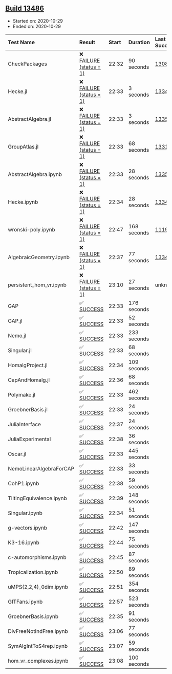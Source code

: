 ## [Build 13486](https://oscarci.mathematik.uni-kl.de/job/oscar/13486/)

* Started on: 2020-10-29
* Ended on: 2020-10-29

| Test Name    | Result | Start | Duration | Last Success | First Failure |
|:-------------|:-------|:------|:---------|:-------------|:--------------|
| CheckPackages | ❌ [FAILURE (status = 1)](https://oscarci.mathematik.uni-kl.de/job/oscar/13486/artifact/logs/build-13486/CheckPackages.log) | 22:32 | 90 seconds | [13085](https://oscarci.mathematik.uni-kl.de/job/oscar/13085/) | [13086](https://oscarci.mathematik.uni-kl.de/job/oscar/13086/) |
| Hecke.jl | ❌ [FAILURE (status = 1)](https://oscarci.mathematik.uni-kl.de/job/oscar/13486/artifact/logs/build-13486/Hecke.jl.log) | 22:33 | 3 seconds | [13341](https://oscarci.mathematik.uni-kl.de/job/oscar/13341/) | [13342](https://oscarci.mathematik.uni-kl.de/job/oscar/13342/) |
| AbstractAlgebra.jl | ❌ [FAILURE (status = 1)](https://oscarci.mathematik.uni-kl.de/job/oscar/13486/artifact/logs/build-13486/AbstractAlgebra.jl.log) | 22:33 | 3 seconds | [13355](https://oscarci.mathematik.uni-kl.de/job/oscar/13355/) | [13356](https://oscarci.mathematik.uni-kl.de/job/oscar/13356/) |
| GroupAtlas.jl | ❌ [FAILURE (status = 1)](https://oscarci.mathematik.uni-kl.de/job/oscar/13486/artifact/logs/build-13486/GroupAtlas.jl.log) | 22:33 | 68 seconds | [13311](https://oscarci.mathematik.uni-kl.de/job/oscar/13311/) | [13312](https://oscarci.mathematik.uni-kl.de/job/oscar/13312/) |
| AbstractAlgebra.ipynb | ❌ [FAILURE (status = 1)](https://oscarci.mathematik.uni-kl.de/job/oscar/13486/artifact/logs/build-13486/AbstractAlgebra.ipynb.log) | 22:33 | 28 seconds | [13355](https://oscarci.mathematik.uni-kl.de/job/oscar/13355/) | [13356](https://oscarci.mathematik.uni-kl.de/job/oscar/13356/) |
| Hecke.ipynb | ❌ [FAILURE (status = 1)](https://oscarci.mathematik.uni-kl.de/job/oscar/13486/artifact/logs/build-13486/Hecke.ipynb.log) | 22:34 | 28 seconds | [13341](https://oscarci.mathematik.uni-kl.de/job/oscar/13341/) | [13342](https://oscarci.mathematik.uni-kl.de/job/oscar/13342/) |
| wronski-poly.ipynb | ❌ [FAILURE (status = 1)](https://oscarci.mathematik.uni-kl.de/job/oscar/13486/artifact/logs/build-13486/wronski-poly.ipynb.log) | 22:47 | 168 seconds | [11192](https://oscarci.mathematik.uni-kl.de/job/oscar/11192/) | [11193](https://oscarci.mathematik.uni-kl.de/job/oscar/11193/) |
| AlgebraicGeometry.ipynb | ❌ [FAILURE (status = 1)](https://oscarci.mathematik.uni-kl.de/job/oscar/13486/artifact/logs/build-13486/AlgebraicGeometry.ipynb.log) | 22:37 | 77 seconds | [13341](https://oscarci.mathematik.uni-kl.de/job/oscar/13341/) | [13342](https://oscarci.mathematik.uni-kl.de/job/oscar/13342/) |
| persistent_hom_vr.ipynb | ❌ [FAILURE (status = 1)](https://oscarci.mathematik.uni-kl.de/job/oscar/13486/artifact/logs/build-13486/persistent_hom_vr.ipynb.log) | 23:10 | 27 seconds | unknown | unknown |
| GAP | ✅ [SUCCESS](https://oscarci.mathematik.uni-kl.de/job/oscar/13486/artifact/logs/build-13486/GAP.log) | 22:33 | 176 seconds |  |  |
| GAP.jl | ✅ [SUCCESS](https://oscarci.mathematik.uni-kl.de/job/oscar/13486/artifact/logs/build-13486/GAP.jl.log) | 22:33 | 52 seconds |  |  |
| Nemo.jl | ✅ [SUCCESS](https://oscarci.mathematik.uni-kl.de/job/oscar/13486/artifact/logs/build-13486/Nemo.jl.log) | 22:33 | 233 seconds |  |  |
| Singular.jl | ✅ [SUCCESS](https://oscarci.mathematik.uni-kl.de/job/oscar/13486/artifact/logs/build-13486/Singular.jl.log) | 22:33 | 68 seconds |  |  |
| HomalgProject.jl | ✅ [SUCCESS](https://oscarci.mathematik.uni-kl.de/job/oscar/13486/artifact/logs/build-13486/HomalgProject.jl.log) | 22:34 | 109 seconds |  |  |
| CapAndHomalg.jl | ✅ [SUCCESS](https://oscarci.mathematik.uni-kl.de/job/oscar/13486/artifact/logs/build-13486/CapAndHomalg.jl.log) | 22:36 | 68 seconds |  |  |
| Polymake.jl | ✅ [SUCCESS](https://oscarci.mathematik.uni-kl.de/job/oscar/13486/artifact/logs/build-13486/Polymake.jl.log) | 22:33 | 462 seconds |  |  |
| GroebnerBasis.jl | ✅ [SUCCESS](https://oscarci.mathematik.uni-kl.de/job/oscar/13486/artifact/logs/build-13486/GroebnerBasis.jl.log) | 22:33 | 24 seconds |  |  |
| JuliaInterface | ✅ [SUCCESS](https://oscarci.mathematik.uni-kl.de/job/oscar/13486/artifact/logs/build-13486/JuliaInterface.log) | 22:37 | 24 seconds |  |  |
| JuliaExperimental | ✅ [SUCCESS](https://oscarci.mathematik.uni-kl.de/job/oscar/13486/artifact/logs/build-13486/JuliaExperimental.log) | 22:38 | 36 seconds |  |  |
| Oscar.jl | ✅ [SUCCESS](https://oscarci.mathematik.uni-kl.de/job/oscar/13486/artifact/logs/build-13486/Oscar.jl.log) | 22:33 | 445 seconds |  |  |
| NemoLinearAlgebraForCAP | ✅ [SUCCESS](https://oscarci.mathematik.uni-kl.de/job/oscar/13486/artifact/logs/build-13486/NemoLinearAlgebraForCAP.log) | 22:33 | 33 seconds |  |  |
| CohP1.ipynb | ✅ [SUCCESS](https://oscarci.mathematik.uni-kl.de/job/oscar/13486/artifact/logs/build-13486/CohP1.ipynb.log) | 22:38 | 59 seconds |  |  |
| TiltingEquivalence.ipynb | ✅ [SUCCESS](https://oscarci.mathematik.uni-kl.de/job/oscar/13486/artifact/logs/build-13486/TiltingEquivalence.ipynb.log) | 22:39 | 148 seconds |  |  |
| Singular.ipynb | ✅ [SUCCESS](https://oscarci.mathematik.uni-kl.de/job/oscar/13486/artifact/logs/build-13486/Singular.ipynb.log) | 22:34 | 51 seconds |  |  |
| g-vectors.ipynb | ✅ [SUCCESS](https://oscarci.mathematik.uni-kl.de/job/oscar/13486/artifact/logs/build-13486/g-vectors.ipynb.log) | 22:42 | 147 seconds |  |  |
| K3-16.ipynb | ✅ [SUCCESS](https://oscarci.mathematik.uni-kl.de/job/oscar/13486/artifact/logs/build-13486/K3-16.ipynb.log) | 22:44 | 75 seconds |  |  |
| c-automorphisms.ipynb | ✅ [SUCCESS](https://oscarci.mathematik.uni-kl.de/job/oscar/13486/artifact/logs/build-13486/c-automorphisms.ipynb.log) | 22:45 | 87 seconds |  |  |
| Tropicalization.ipynb | ✅ [SUCCESS](https://oscarci.mathematik.uni-kl.de/job/oscar/13486/artifact/logs/build-13486/Tropicalization.ipynb.log) | 22:50 | 89 seconds |  |  |
| uMPS(2,2,4)_0dim.ipynb | ✅ [SUCCESS](https://oscarci.mathematik.uni-kl.de/job/oscar/13486/artifact/logs/build-13486/uMPS-2-2-4-_0dim.ipynb.log) | 22:51 | 354 seconds |  |  |
| GITFans.ipynb | ✅ [SUCCESS](https://oscarci.mathematik.uni-kl.de/job/oscar/13486/artifact/logs/build-13486/GITFans.ipynb.log) | 22:57 | 523 seconds |  |  |
| GroebnerBasis.ipynb | ✅ [SUCCESS](https://oscarci.mathematik.uni-kl.de/job/oscar/13486/artifact/logs/build-13486/GroebnerBasis.ipynb.log) | 22:35 | 91 seconds |  |  |
| DivFreeNotIndFree.ipynb | ✅ [SUCCESS](https://oscarci.mathematik.uni-kl.de/job/oscar/13486/artifact/logs/build-13486/DivFreeNotIndFree.ipynb.log) | 23:06 | 77 seconds |  |  |
| SymAlgIntToS4rep.ipynb | ✅ [SUCCESS](https://oscarci.mathematik.uni-kl.de/job/oscar/13486/artifact/logs/build-13486/SymAlgIntToS4rep.ipynb.log) | 23:07 | 59 seconds |  |  |
| hom_vr_complexes.ipynb | ✅ [SUCCESS](https://oscarci.mathematik.uni-kl.de/job/oscar/13486/artifact/logs/build-13486/hom_vr_complexes.ipynb.log) | 23:08 | 100 seconds |  |  |
